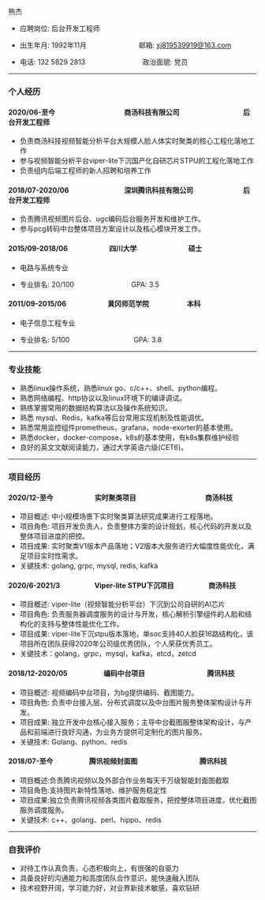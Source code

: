 熊杰 

* 应聘岗位: 后台开发工程师

* 出生年月: 1992年11月　　　　　　 　 邮箱: xj819539919@163.com
                                                      
* 电话: 132 5829 2813　　　　　　　　 政治面貌: 党员

---

### 个人经历
#### 2020/06-至今　　　　　　　　　　商汤科技有限公司 　　　　　　　　　后台开发工程师

* 负责商汤科技视频智能分析平台大规模人脸人体实时聚类的核心工程化落地工作
* 参与视频智能分析平台viper-lite下沉国产化自研芯片STPU的工程化落地工作
* 负责组内后端工程师的新人招聘和培养工作

#### 2018/07-2020/06　　　　　　　　深圳腾讯科技有限公司	　　　　　　　后台开发工程师

* 负责腾讯视频图片后台、ugc编码后台服务开发和维护工作。
* 参与pcg转码中台整体项目方案设计以及核心模块开发工作。

#### 2015/09-2018/06　　　　　　四川大学	　　　　　　　 硕士

* 电路与系统专业

* 专业排名: 20/100　　　　　　　　 GPA: 3.5

#### 2011/09-2015/06　　　　　　黄冈师范学院	　　　　　 本科

* 电子信息工程专业

* 专业排名: 5/100 　　　　　　　　　GPA: 3.8

---

### 专业技能

* 熟悉linux操作系统，熟悉linux go、c/c++、shell、python编程。
* 熟悉网络编程、http协议以及linux环境下的编译调试。
* 熟练掌握常用的数据结构算法以及操作系统知识。
* 熟悉 mysql、Redis，kafka等后台常用实现机制及性能调优。
* 熟悉常用监控组件prometheus，grafana，node-exorter的基本使用。
* 熟悉docker，docker-compose，k8s的基本使用，有k8s集群维护经验
* 良好的英文文献阅读能力，通过大学英语六级(CET6)。

---

### 项目经历
#### 2020/12-至今　　　　　　实时聚类项目　　　　　　　　　　商汤科技
  
* 项目概述: 中小规模场景下实时聚类算法研究成果进行工程落地。
* 项目角色: 项目开发负责人，负责整体方案的设计规划，核心代码的开发以及整体项目进度的把控。
* 项目成果: 实时聚类V1版本产品落地；V2版本大服务进行大幅度性能优化，满足项目实时性需求。
* 关键技术: golang, grpc, mysql, redis, kafka

#### 2020/6-2021/3　　　　　Viper-lite STPU下沉项目　　　　　商汤科技
 
* 项目概述: viper-lite（视频智能分析平台）下沉到公司自研的AI芯片
* 项目角色: 负责服务器调度服务的设计与开发，核心解析引擎组件的人脸和结构化的支持与整体性能优化工作。
* 项目成果: viper-lite下沉stpu版本落地，单soc支持40人脸获16路结构化，该项目所在团队获得2020年公司级优秀团队，个人荣获优秀员工。
* 关键技术：golang，grpc，mysql，kafka，etcd，zetcd

#### 2018/12-2020/05　　　　　 编码中台项目　　　　　　　　　腾讯科技
 
* 项目概述: 视频编码中台项目，为bg提供编码、截图能力。
* 项目角色: 负责中台接入层、分布式调度以及中台图片服务整体架构设计与开发。
* 项目成果: 独立开发中台核心接入服务；主导中台截图服整体架构设计，与产品和前端进行良好沟通，为业务方提供可定制化的图片服务。
* 关键技术: Golang、python、redis

#### 2018/07-至今　　　　　 腾讯视频封面图　　　　　　　　　腾讯科技

* 项目概述:负责腾讯视频以及外部合作业务每天千万级智能封面图截取
* 项目角色:支持图片新特性落地、维护服务稳定性
* 项目成果:独立负责腾讯视频各类图片截取服务，把控整体项目进度，优化截图服务调度服务。
* 关键技术: c++、golang、perl、hippo、redis 
---

### 自我评价

* 对待工作认真负责，心态积极向上，有很强的自驱力
* 具备良好的沟通能力和高度团队合作意识，能快速融入团队
* 技术视野开阔，学习能力好，对业界新技术敏感，喜欢钻研






